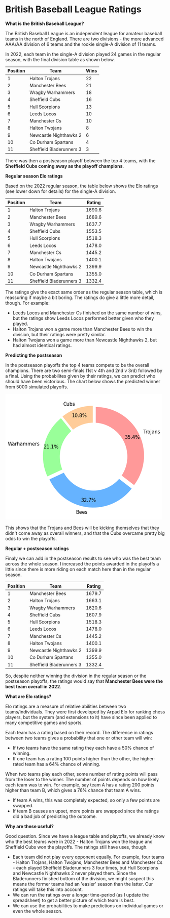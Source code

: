 # British Baseball League Ratings

**What is the British Baseball League?**

The British Baseball League is an independent league for amateur baseball teams in the north of England. There are two divisions - the more advanced AAA/AA division of 6 teams and the rookie single-A division of 11 teams. 

In 2022, each team in the single-A division played 24 games in the regular season, with the final division table as shown below.

|Position |Team  | Wins|
--- | --- | ---|
|1|Halton Trojans|22|
|2|Manchester Bees|21|
|3|Wragby Warhammers|18|
|4|Sheffield Cubs|16|
|5|Hull Scorpions|13|
|6|Leeds Locos|10|
|7|Manchester Cs|10|
|8|Halton Twojans|8|
|9|Newcastle Nighthawks 2|6|
|10|Co Durham Spartans|4|
|11|Sheffield Bladerunners 3|3|

There was then a postseason playoff between the top 4 teams, with the **Sheffield Cubs coming away as the playoff champions**.

**Regular season Elo ratings**

Based on the 2022 regular season, the table below shows the Elo ratings (see lower down for details) for the single-A division.

|Position |Team  | Rating|
--- | --- | ---|
|1|Halton Trojans|1690.6|
|2|Manchester Bees|1689.6|
|3|Wragby Warhammers|1637.7|
|4|Sheffield Cubs|1553.5|
|5|Hull Scorpions|1518.3|
|6|Leeds Locos|1478.0|
|7|Manchester Cs|1445.2|
|8|Halton Twojans|1400.1|
|9|Newcastle Nighthawks 2|1399.9|
|10|Co Durham Spartans|1355.0|
|11|Sheffield Bladerunners 3|1332.4|

The ratings give the exact same order as the regular season table, which is reassuring if maybe a bit boring. The ratings do give a little more detail, though. For example:

* Leeds Locos and Manchester Cs finished on the same number of wins, but the ratings show Leeds Locos performed better given who they played.
* Halton Trojans won a game more than Manchester Bees to win the division, but their ratings were pretty similar.
* Halton Twojans won a game more than Newcastle Nighthawks 2, but had almost identical ratings.

**Predicting the postseason**

In the postseason playoffs the top 4 teams compete to be the overall champions. There are two semi-finals (1st v 4th and 2nd v 3rd) followed by a final. Using the probabilites given by their ratings, we can predict who should have been victorious. The chart below shows the predicted winner from 5000 simulated playoffs.

![Predictions](predictions.png)

This shows that the Trojans and Bees will be kicking themselves that they didn't come away as overall winners, and that the Cubs overcame pretty big odds to win the playoffs.

**Regular + postseason ratings**

Finaly we can add in the postseason results to see who was the best team across the whole season. I increased the points awarded in the playoffs a little since there is more riding on each match here than in the regular season.

|Position |Team  | Rating|
--- | --- | ---|
|1|Manchester Bees|1679.7|
|2|Halton Trojans|1663.1|
|3|Wragby Warhammers|1620.6|
|4|Sheffield Cubs|1607.9|
|5|Hull Scorpions|1518.3|
|6|Leeds Locos|1478.0|
|7|Manchester Cs|1445.2|
|8|Halton Twojans|1400.1|
|9|Newcastle Nighthawks 2|1399.9|
|10|Co Durham Spartans|1355.0|
|11|Sheffield Bladerunners 3|1332.4|

So, despite neither winning the division in the regular season or the postseason playoffs, the ratings would say that **Manchester Bees were the best team overall in 2022**.

**What are Elo ratings?**

Elo ratings are a measure of relative abilities between two teams/individuals. They were first developed by Arpad Elo for ranking chess players, but the system (and extensions to it) have since been applied to many competitive games and sports.

Each team has a rating based on their record. The difference in ratings between two teams gives a probability that one or other team will win: 
* If two teams have the same rating they each have a 50% chance of winning.
* If one team has a rating 100 points higher than the other, the higher-rated team has a 64% chance of winning. 

When two teams play each other, some number of rating points will pass from the loser to the winner. The number of points depends on how likely each team was to win. For example, say team A has a rating 200 points higher than team B, which gives a 76% chance that team A wins. 
* If team A wins, this was completely expected, so only a few points are swapped. 
* If team B causes an upset, more points are swapped since the ratings did a bad job of predicting the outcome.

**Why are these useful?**

Good question. Since we have a league table and playoffs, we already know who the best teams were in 2022 - Halton Trojans won the league and Sheffield Cubs won the playoffs. The ratings still have uses, though. 
* Each team did not play every opponent equally. For example, four teams - Halton Trojans, Halton Twojans, Manchester Bees and Manchester Cs - each played Sheffield Bladerunners 3 four times, but Hull Scorpions and Newcastle Nighthawks 2 never played them. Since the Bladerunners finished bottom of the division, we might suspect this means the former teams had an 'easier' season than the latter. Our ratings will take this into account. 
* We can run the ratings over a longer time-period (as I update the spreadsheet) to get a better picture of which team is best. 
* We can use the probabilities to make predictions on individual games or even the whole season.

